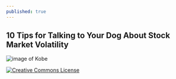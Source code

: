 ```yaml
---
published: true
---
```

## 10 Tips for Talking to Your Dog About Stock Market Volatility

![image of Kobe](https://lh3.googleusercontent.com/nKlnvThaf69yPVzKi-z5d40Y1b6_AadUOdpGdzQgbdk-R9KCwrG3dwb25arZpSKHa59DrVluxrCzGPEO906kFqgCfk6eTc4-cJP6rg_nSbh9xZaQPVwVtakyIqSehaSBoHZb81-QWbcSqCImVgbgGdLoOVFrxtgjdV5Uk5BpM09cE-MMufM1gU6UUUG06sKMCuwGQLuhhMGi3rc7z_a7-o5t646b0wGjw-UtyfjP2Hj2vxGMn5qx5leB1I_v671FqpoiWrXCcJOBw6VYP0CDl9k3qd_8Yu80q7TBy4mk7ICCUKdLwibjSoTTl6NVWWsQ8xMdW6HJrQ5wCONbqt4IHG0-1M7HQw8RgkTTC0hbAnBscFKmi1fi2JzvPHw5ShqlLAsvkH-5A4ealYVwPhqSOHah4VsSmo85UCBUhRp1VaSKpD74WdAQbfT4DBam6kX2l7NEwUk9AGTH7QVE4DxzqoEDkr-xS0uE_BbyyaEc-UNhyHpkcxPoQko17ebB_f0q3dCLjbTf5H4s_j-I_562oTFGddU2rx5cHbVrbSwzeLwFukCepWlduyVP_GfzWpx5AAU5DFC2jkARHwM_s3EyEQ8ng1Ti6fB83GqjEiil20x_Mx_hOazj1CA5H7vOho88dG6QSIqtb-oxWd9ihZ-xeUksk7F3fjJuYRw616Hh1YBFwiMlXhrlQosZdJyOI_k=w449-h797-no?authuser=0)


[![Creative Commons License](https://i.creativecommons.org/l/by-nc-nd/3.0/88x31.png)](https://creativecommons.org/licenses/by-nc-nd/3.0/)
